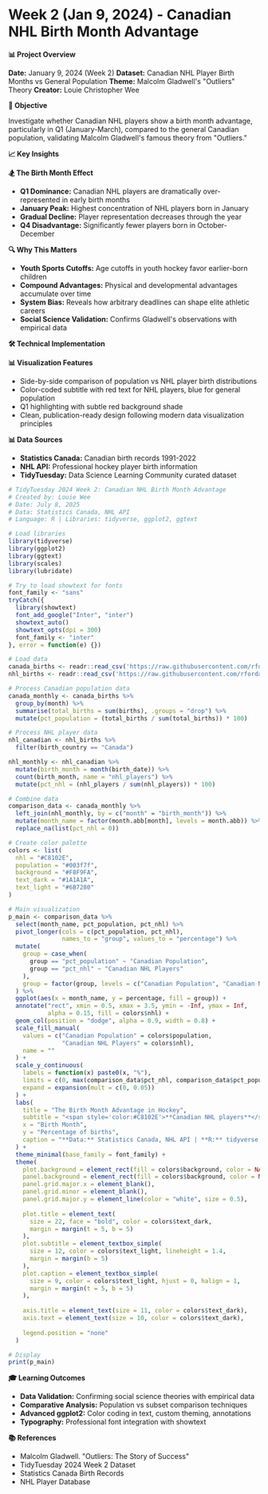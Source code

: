 # Week 2 (Jan 9, 2024) - Canadian NHL Birth Month Advantage

**📊 Project Overview**

**Date:** January 9, 2024 (Week 2)
**Dataset:** Canadian NHL Player Birth Months vs General Population
**Theme:** Malcolm Gladwell's "Outliers" Theory
**Creator:** Louie Christopher Wee

**🎯 Objective**

Investigate whether Canadian NHL players show a birth month advantage, particularly in Q1 (January-March), compared to the general Canadian population, validating Malcolm Gladwell's famous theory from "Outliers."

**📈 Key Insights**

**🏂 The Birth Month Effect**

- **Q1 Dominance:** Canadian NHL players are dramatically over-represented in early birth months
- **January Peak:** Highest concentration of NHL players born in January
- **Gradual Decline:** Player representation decreases through the year
- **Q4 Disadvantage:** Significantly fewer players born in October-December

**🔍 Why This Matters**

- **Youth Sports Cutoffs:** Age cutoffs in youth hockey favor earlier-born children
- **Compound Advantages:** Physical and developmental advantages accumulate over time
- **System Bias:** Reveals how arbitrary deadlines can shape elite athletic careers
- **Social Science Validation:** Confirms Gladwell's observations with empirical data

**🛠️ Technical Implementation**

**📊 Visualization Features**

- Side-by-side comparison of population vs NHL player birth distributions
- Color-coded subtitle with red text for NHL players, blue for general population
- Q1 highlighting with subtle red background shade
- Clean, publication-ready design following modern data visualization principles

**📊 Data Sources**

- **Statistics Canada:** Canadian birth records 1991-2022
- **NHL API:** Professional hockey player birth information
- **TidyTuesday:** Data Science Learning Community curated dataset

```r
# TidyTuesday 2024 Week 2: Canadian NHL Birth Month Advantage
# Created by: Louie Wee
# Date: July 8, 2025
# Data: Statistics Canada, NHL API
# Language: R | Libraries: tidyverse, ggplot2, ggtext

# Load libraries
library(tidyverse)
library(ggplot2)
library(ggtext)
library(scales)
library(lubridate)

# Try to load showtext for fonts
font_family <- "sans"
tryCatch({
  library(showtext)
  font_add_google("Inter", "inter")
  showtext_auto()
  showtext_opts(dpi = 300)
  font_family <- "inter"
}, error = function(e) {})

# Load data  
canada_births <- readr::read_csv('https://raw.githubusercontent.com/rfordatascience/tidytuesday/master/data/2024/2024-01-09/canada_births_1991_2022.csv', show_col_types = FALSE)
nhl_births <- readr::read_csv('https://raw.githubusercontent.com/rfordatascience/tidytuesday/master/data/2024/2024-01-09/nhl_player_births.csv', show_col_types = FALSE)

# Process Canadian population data
canada_monthly <- canada_births %>%
  group_by(month) %>%
  summarise(total_births = sum(births), .groups = "drop") %>%
  mutate(pct_population = (total_births / sum(total_births)) * 100)

# Process NHL player data
nhl_canadian <- nhl_births %>%
  filter(birth_country == "Canada")

nhl_monthly <- nhl_canadian %>%
  mutate(birth_month = month(birth_date)) %>%
  count(birth_month, name = "nhl_players") %>%
  mutate(pct_nhl = (nhl_players / sum(nhl_players)) * 100)

# Combine data
comparison_data <- canada_monthly %>%
  left_join(nhl_monthly, by = c("month" = "birth_month")) %>%
  mutate(month_name = factor(month.abb[month], levels = month.abb)) %>%
  replace_na(list(pct_nhl = 0))

# Create color palette
colors <- list(
  nhl = "#C8102E",
  population = "#003f7f", 
  background = "#F8F9FA",
  text_dark = "#1A1A1A",
  text_light = "#6B7280"
)

# Main visualization
p_main <- comparison_data %>%
  select(month_name, pct_population, pct_nhl) %>%
  pivot_longer(cols = c(pct_population, pct_nhl), 
               names_to = "group", values_to = "percentage") %>%
  mutate(
    group = case_when(
      group == "pct_population" ~ "Canadian Population",
      group == "pct_nhl" ~ "Canadian NHL Players"
    ),
    group = factor(group, levels = c("Canadian Population", "Canadian NHL Players"))
  ) %>%
  ggplot(aes(x = month_name, y = percentage, fill = group)) +
  annotate("rect", xmin = 0.5, xmax = 3.5, ymin = -Inf, ymax = Inf,
           alpha = 0.15, fill = colors$nhl) +
  geom_col(position = "dodge", alpha = 0.9, width = 0.8) +
  scale_fill_manual(
    values = c("Canadian Population" = colors$population, 
               "Canadian NHL Players" = colors$nhl),
    name = ""
  ) +
  scale_y_continuous(
    labels = function(x) paste0(x, "%"),
    limits = c(0, max(comparison_data$pct_nhl, comparison_data$pct_population) * 1.1),
    expand = expansion(mult = c(0, 0.05))
  ) +
  labs(
    title = "The Birth Month Advantage in Hockey",
    subtitle = "<span style='color:#C8102E'>**Canadian NHL players**</span> are dramatically over-represented in early birth months,<br>especially January-March, compared to the <span style='color:#003f7f'>**Canadian population**</span>.",
    x = "Birth Month",
    y = "Percentage of births",
    caption = "**Data:** Statistics Canada, NHL API | **R:** tidyverse, ggplot2 | **Graphic:** Louie Christopher Wee"
  ) +
  theme_minimal(base_family = font_family) +
  theme(
    plot.background = element_rect(fill = colors$background, color = NA),
    panel.background = element_rect(fill = colors$background, color = NA),
    panel.grid.major.x = element_blank(),
    panel.grid.minor = element_blank(),
    panel.grid.major.y = element_line(color = "white", size = 0.5),
    
    plot.title = element_text(
      size = 22, face = "bold", color = colors$text_dark,
      margin = margin(t = 5, b = 5)
    ),
    plot.subtitle = element_textbox_simple(
      size = 12, color = colors$text_light, lineheight = 1.4,
      margin = margin(b = 5)
    ),
    plot.caption = element_textbox_simple(
      size = 9, color = colors$text_light, hjust = 0, halign = 1,
      margin = margin(t = 5, b = 5)
    ),
    
    axis.title = element_text(size = 11, color = colors$text_dark),
    axis.text = element_text(size = 10, color = colors$text_dark),
    
    legend.position = "none"
  )

# Display
print(p_main)
```

**🎓 Learning Outcomes**

- **Data Validation:** Confirming social science theories with empirical data
- **Comparative Analysis:** Population vs subset comparison techniques
- **Advanced ggplot2:** Color coding in text, custom theming, annotations
- **Typography:** Professional font integration with showtext

**📚 References**

- Malcolm Gladwell. "Outliers: The Story of Success"
- TidyTuesday 2024 Week 2 Dataset
- Statistics Canada Birth Records
- NHL Player Database
